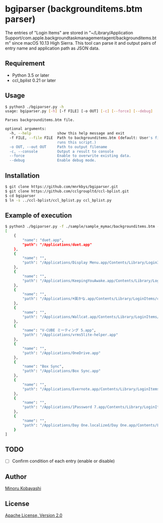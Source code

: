 # bgiparser (backgrounditems.btm parser)

The entries of "Login Items" are stored in "~/Library/Application Support/com.apple.backgroundtaskmanagementagent/backgrounditems.btm" since macOS 10.13 High Sierra. This tool can parse it and output pairs of entry name and application path as JSON data.

## Requirement

- Python 3.5 or later
- ccl_bplist 0.21 or later

## Usage

```bash
$ python3 ./bgiparser.py -h
usage: bgiparser.py [-h] [-f FILE] [-o OUT] [-c] [--force] [--debug]

Parses backgrounditems.btm file.

optional arguments:
  -h, --help            show this help message and exit
  -f FILE, --file FILE  Path to backgrounditems.btm (default: User's file that
                        runs this script.)
  -o OUT, --out OUT     Path to output filename
  -c, --console         Output a result to console
  --force               Enable to overwrite existing data.
  --debug               Enable debug mode.
```

## Installation

```bash
$ git clone https://github.com/mnrkbys/bgiparser.git
$ git clone https://github.com/cclgroupltd/ccl-bplist.git
$ cd bgiparser
$ ln -s ../ccl-bplist/ccl_bplist.py ccl_bplist.py
```

## Example of execution

```bash
$ python3 ./bgiparser.py -f ./sample/sample_mymac/backgrounditems.btm -c
[
    {
        "name": "duet.app",
        "path": "/Applications/duet.app"
    },
    {
        "name": "",
        "path": "/Applications/Display Menu.app/Contents/Library/LoginItems/Display Menu Helper.app"
    },
    {
        "name": "",
        "path": "/Applications/KeepingYouAwake.app/Contents/Library/LoginItems/KeepingYouAwake Launcher.app"
    },
    {
        "name": "",
        "path": "/Applications/⌘英かな.app/Contents/Library/LoginItems/cmd-eikana-helper.app"
    },
    {
        "name": "",
        "path": "/Applications/Wallcat.app/Contents/Library/LoginItems/StartAtLoginHelperApp.app"
    },
    {
        "name": "V-CUBE ミーティング 5.app",
        "path": "/Applications/vrms5lite-helper.app"
    },
    {
        "name": "",
        "path": "/Applications/OneDrive.app"
    },
    {
        "name": "Box Sync",
        "path": "/Applications/Box Sync.app"
    },
    {
        "name": "",
        "path": "/Applications/Evernote.app/Contents/Library/LoginItems/EvernoteHelper.app"
    },
    {
        "name": "",
        "path": "/Applications/1Password 7.app/Contents/Library/LoginItems/1Password Launcher.app"
    },
    {
        "name": "",
        "path": "/Applications/Day One.localized/Day One.app/Contents/Library/LoginItems/Day One Helper.app"
    }
]
```

## TODO

- [ ] Confirm condition of each entry (enable or disable)

## Author

[Minoru Kobayashi](https://twitter.com/unkn0wnbit)

## License

[Apache License, Version 2.0](http://www.apache.org/licenses/LICENSE-2.0)
